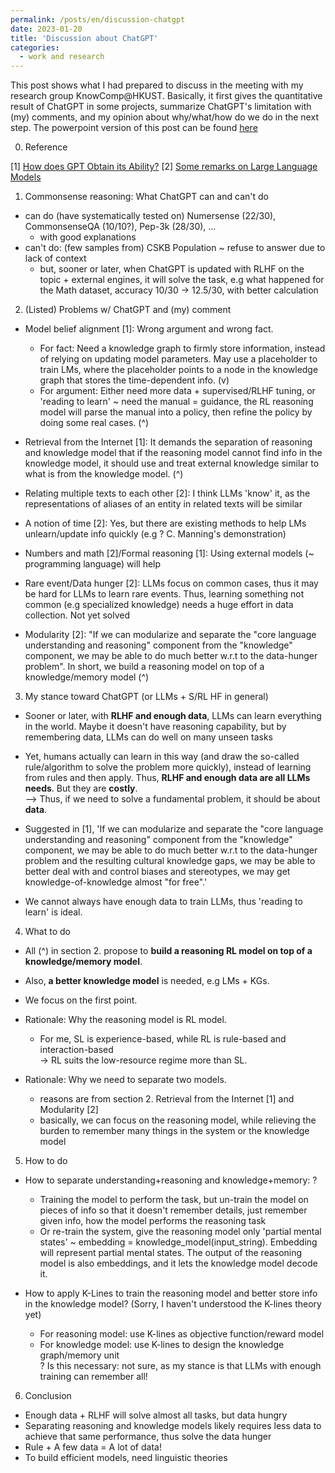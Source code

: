```yaml
---
permalink: /posts/en/discussion-chatgpt
date: 2023-01-20
title: 'Discussion about ChatGPT'
categories:
  - work and research
---
```


This post shows what I had prepared to discuss in the meeting with my research group KnowComp@HKUST. Basically, it first gives the quantitative result of ChatGPT in some projects, summarize ChatGPT's limitation with (my) comments, and my opinion about why/what/how do we do in the next step. The powerpoint version of this post can be found [here](https://dovanquyet.github.io/files/discussion_ChatGPT.pptx)

0. Reference

\[1\] [How does GPT Obtain its Ability?](https://yaofu.notion.site/How-does-GPT-Obtain-its-Ability-Tracing-Emergent-Abilities-of-Language-Models-to-their-Sources-b9a57ac0fcf74f30a1ab9e3e36fa1dc1)
\[2\] [Some remarks on Large Language Models](https://gist.github.com/yoavg/59d174608e92e845c8994ac2e234c8a9)


1. Commonsense reasoning: What ChatGPT can and can't do

- can do (have systematically tested on) Numersense (22/30), CommonsenseQA (10/10?), Pep-3k (28/30), ...
  + with good explanations
- can't do: (few samples from) CSKB Population ~ refuse to answer due to lack of context
  + but, sooner or later, when ChatGPT is updated with RLHF on the topic + external engines, it will solve the task, e.g what happened for the Math dataset, accuracy 10/30 -> 12.5/30, with better calculation


2. (Listed) Problems w/ ChatGPT and (my) comment

- Model belief alignment [1]: Wrong argument and wrong fact.
  + For fact: Need a knowledge graph to firmly store information, instead of relying on updating model parameters. May use a placeholder to train LMs, where the placeholder points to a node in the knowledge graph that stores the time-dependent info. (v)
  + For argument: Either need more data + supervised/RLHF tuning, or 'reading to learn' ~ need the manual = guidance, the RL reasoning model will parse the manual into a policy, then refine the policy by doing some real cases. (^)

- Retrieval from the Internet [1]: It demands the separation of reasoning and knowledge model that if the reasoning model cannot find info in the knowledge model, it should use and treat external knowledge similar to what is from the knowledge model. (^)

- Relating multiple texts to each other [2]: I think LLMs 'know' it, as the representations of aliases of an entity in related texts will be similar
- A notion of time [2]: Yes, but there are existing methods to help LMs unlearn/update info quickly (e.g ? C. Manning's demonstration)
- Numbers and math [2]/Formal reasoning [1]: Using external models (~ programming language) will help
- Rare event/Data hunger [2]: LLMs focus on common cases, thus it may be hard for LLMs to learn rare events. Thus, learning something not common (e.g specialized knowledge) needs a huge effort in data collection. Not yet solved
- Modularity [2]: "If we can modularize and separate the "core language understanding and reasoning" component from the "knowledge" component, we may be able to do much better w.r.t to the data-hunger problem". In short, we build a reasoning model on top of a knowledge/memory model (^)


3. My stance toward ChatGPT (or LLMs + S/RL HF in general)

- Sooner or later, with **RLHF and enough data**, LLMs can learn everything in the world. Maybe it doesn't have reasoning capability, but by remembering data, LLMs can do well on many unseen tasks
- Yet, humans actually can learn in this way (and draw the so-called rule/algorithm to solve the problem more quickly), instead of learning from rules and then apply. Thus, **RLHF and enough data are all LLMs needs**. But they are **costly**. \
--> Thus, if we need to solve a fundamental problem, it should be about **data**.

- Suggested in [1], 'If we can modularize and separate the "core language understanding and reasoning" component from the "knowledge" component, we may be able to do much better w.r.t to the data-hunger problem and the resulting cultural knowledge gaps, we may be able to better deal with and control biases and stereotypes, we may get knowledge-of-knowledge almost "for free".'
- We cannot always have enough data to train LLMs, thus 'reading to learn' is ideal.


4. What to do

- All (^) in section 2. propose to **build a reasoning RL model on top of a knowledge/memory model**.
- Also, **a better knowledge model** is needed, e.g LMs + KGs.
- We focus on the first point.

- Rationale: Why the reasoning model is RL model.
  + For me, SL is experience-based, while RL is rule-based and interaction-based \
    -> RL suits the low-resource regime more than SL. 

- Rationale: Why we need to separate two models.
  + reasons are from section 2. Retrieval from the Internet [1] and Modularity [2]
  + basically, we can focus on the reasoning model, while relieving the burden to remember many things in the system or the knowledge model


5. How to do

- How to separate understanding+reasoning and knowledge+memory: ?
  + Training the model to perform the task, but un-train the model on pieces of info so that it doesn't remember details, just remember given info, how the model performs the reasoning task
  + Or re-train the system, give the reasoning model only 'partial mental states' ~ embedding = knowledge_model(input_string). Embedding will represent partial mental states. The output of the reasoning model is also embeddings, and it lets the knowledge model decode it.

- How to apply K-Lines to train the reasoning model and better store info in the knowledge model? (Sorry, I haven't understood the K-lines theory yet)
  + For reasoning model: use K-lines as objective function/reward model
  + For knowledge model: use K-lines to design the knowledge graph/memory unit \
    ? Is this necessary: not sure, as my stance is that LLMs with enough training can remember all!


6. Conclusion

- Enough data + RLHF will solve almost all tasks, but data hungry
- Separating reasoning and knowledge models likely requires less data to achieve that same performance, thus solve the data hunger
- Rule + A few data = A lot of data!
- To build efficient models, need linguistic theories

